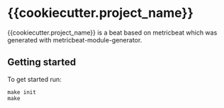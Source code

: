 # {{cookiecutter.project_name}}

{{cookiecutter.project_name}} is a beat based on metricbeat which was generated with metricbeat-module-generator.


## Getting started

To get started run:

```
make init
make
```